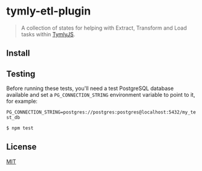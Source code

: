 # tymly-etl-plugin

> A collection of states for helping with Extract, Transform and Load tasks within [TymlyJS](http://www.tymlyjs.io).

## <a name="install"></a>Install


## <a name="test"></a>Testing

Before running these tests, you'll need a test PostgreSQL database available and set a `PG_CONNECTION_STRING` environment variable to point to it, for example:

```PG_CONNECTION_STRING=postgres://postgres:postgres@localhost:5432/my_test_db```


```bash
$ npm test
```


## <a name="license"></a>License

[MIT](https://github.com/wmfs/tymly-etl-plugin/blob/master/LICENSE)
